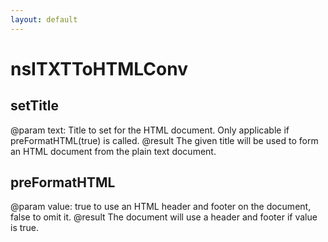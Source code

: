 ```yaml
---
layout: default
---
```


# nsITXTToHTMLConv #

## setTitle ##

@param text: Title to set for the HTML document.  Only applicable if
             preFormatHTML(true) is called.
@result      The given title will be used to form an HTML document
             from the plain text document.


## preFormatHTML ##

@param value: true to use an HTML header and footer on the document,
              false to omit it.
@result       The document will use a header and footer if value is
              true.

